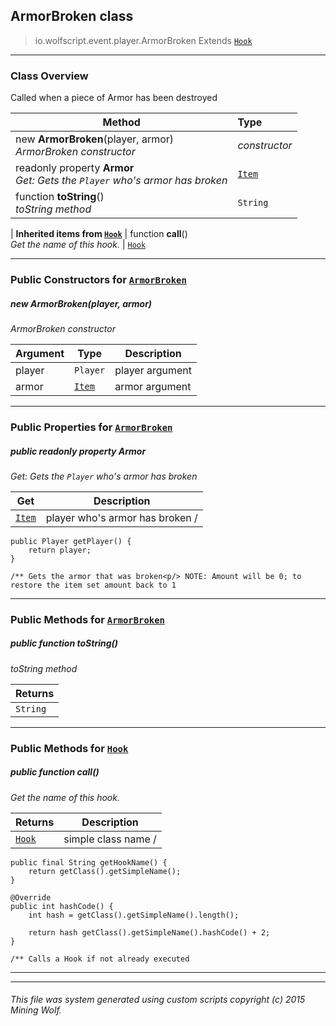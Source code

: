 ## ArmorBroken __class__

>io.wolfscript.event.player.ArmorBroken
>Extends [`Hook`](..\..\hook\Hook.md)

---

### Class Overview

Called when a piece of Armor has been destroyed

Method | Type   
--- | :--- 
new __ArmorBroken__(player, armor) <br> _ArmorBroken constructor_ | _constructor_
 readonly property __Armor__ <br> _Get: Gets the `Player` who's armor has broken_ | [`Item`](..\..\api\inventory\Item.md)
 function __toString__() <br> _toString method_ | `String`
 |
__Inherited items from [`Hook`](..\..\hook\Hook.md)__ |
 function __call__() <br> _Get the name of this hook._ | [`Hook`](..\..\hook\Hook.md)





---

### Public Constructors for [`ArmorBroken`](ArmorBroken.md)

##### <a id='armorbroken'></a>new __ArmorBroken__(player, armor) 

_ArmorBroken constructor_

Argument | Type | Description  
--- | --- | --- 
player | `Player` | player argument
armor | [`Item`](..\..\api\inventory\Item.md) | armor argument

---

### Public Properties for [`ArmorBroken`](ArmorBroken.md)

##### <a id='armor'></a>public  readonly property __Armor__

_Get: Gets the `Player` who's armor has broken_

Get | Description
--- | --- 
[`Item`](..\..\api\inventory\Item.md) | player who's armor has broken /
    public Player getPlayer() {
        return player;
    }

    /** Gets the armor that was broken<p/> NOTE: Amount will be 0; to restore the item set amount back to 1



---

### Public Methods for [`ArmorBroken`](ArmorBroken.md)

##### <a id='tostring'></a>public  function __toString__()

_toString method_

Returns | 
--- | 
`String` |


---

### Public Methods for [`Hook`](..\..\hook\Hook.md)

##### <a id='call'></a>public  function __call__()

_Get the name of this hook._

Returns | Description
--- | --- 
[`Hook`](..\..\hook\Hook.md) | simple class name /
    public final String getHookName() {
        return getClass().getSimpleName();
    }

    @Override
    public int hashCode() {
        int hash = getClass().getSimpleName().length();

        return hash getClass().getSimpleName().hashCode() + 2;
    }

    /** Calls a Hook if not already executed


---


---


###### This file was system generated using custom scripts copyright (c) 2015 Mining Wolf.
	

